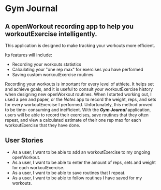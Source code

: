 # Gym Journal

## A openWorkout recording app to help you workoutExercise intelligently.

This application is designed to make tracking your workouts more efficient.  

Its features will include:
- Recording your workouts statistics
- Calculating your "one rep max" for exercises you have performed  
- Saving custom  workoutExercise routines 
 
Recording your workouts is important for every level of athlete. It helps 
set and achieve goals, and it is useful to consult your workoutExercise history
when designing new openWorkout routines. When I started working out, I
used a pen and paper, or the *Notes* app to record the weight, reps, and sets 
for every workoutExercise I performed. Unfortunately, this method proved to be time-
consuming and inefficient. With the ***Gym Journal*** application, users will
be able to record their exercises, save routines that they often repeat, and
view a calculated estimate of their one rep max for each workoutExercise that they have done.


## User Stories
- As a user, I want to be able to add an workoutExercise to my ongoing openWorkout.
- As a user, I want to be able to enter the amount of reps, sets and weight
 for each workoutExercise.
- As a user, I want to be able to save routines that I repeat.  
- As a user, I want to be able to follow routines I have saved for my workouts.
